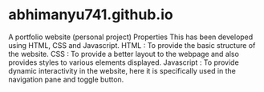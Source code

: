 # abhimanyu741.github.io
A portfolio website (personal project)
Properties
This has been developed using HTML, CSS and Javascript.
HTML : To provide the basic structure of the website.
CSS : To provide a better layout to the webpage and also provides styles to various elements displayed.
Javascript : To provide dynamic interactivity in the website, here it is specifically used in the navigation pane and toggle button.
